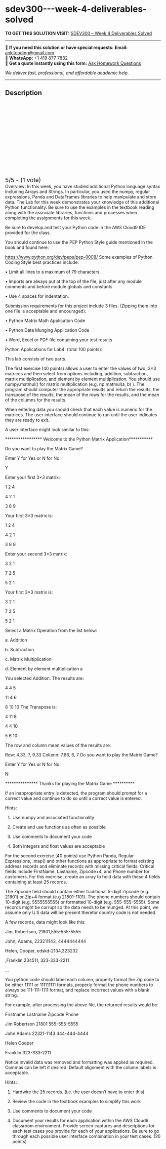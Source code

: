 # sdev300---week-4-deliverables-solved
**TO GET THIS SOLUTION VISIT:** [SDEV300 – Week 4 Deliverables Solved](https://www.ankitcodinghub.com/product/sdev300-week-4-deliverables-solved/)


---

📩 **If you need this solution or have special requests:** **Email:** ankitcoding@gmail.com  
📱 **WhatsApp:** +1 419 877 7882  
📄 **Get a quote instantly using this form:** [Ask Homework Questions](https://www.ankitcodinghub.com/services/ask-homework-questions/)

*We deliver fast, professional, and affordable academic help.*

---

<h2>Description</h2>



<div class="kk-star-ratings kksr-auto kksr-align-center kksr-valign-top" data-payload="{&quot;align&quot;:&quot;center&quot;,&quot;id&quot;:&quot;110299&quot;,&quot;slug&quot;:&quot;default&quot;,&quot;valign&quot;:&quot;top&quot;,&quot;ignore&quot;:&quot;&quot;,&quot;reference&quot;:&quot;auto&quot;,&quot;class&quot;:&quot;&quot;,&quot;count&quot;:&quot;1&quot;,&quot;legendonly&quot;:&quot;&quot;,&quot;readonly&quot;:&quot;&quot;,&quot;score&quot;:&quot;5&quot;,&quot;starsonly&quot;:&quot;&quot;,&quot;best&quot;:&quot;5&quot;,&quot;gap&quot;:&quot;4&quot;,&quot;greet&quot;:&quot;Rate this product&quot;,&quot;legend&quot;:&quot;5\/5 - (1 vote)&quot;,&quot;size&quot;:&quot;24&quot;,&quot;title&quot;:&quot;SDEV300 - Week 4 Deliverables Solved&quot;,&quot;width&quot;:&quot;138&quot;,&quot;_legend&quot;:&quot;{score}\/{best} - ({count} {votes})&quot;,&quot;font_factor&quot;:&quot;1.25&quot;}">

<div class="kksr-stars">

<div class="kksr-stars-inactive">
            <div class="kksr-star" data-star="1" style="padding-right: 4px">


<div class="kksr-icon" style="width: 24px; height: 24px;"></div>
        </div>
            <div class="kksr-star" data-star="2" style="padding-right: 4px">


<div class="kksr-icon" style="width: 24px; height: 24px;"></div>
        </div>
            <div class="kksr-star" data-star="3" style="padding-right: 4px">


<div class="kksr-icon" style="width: 24px; height: 24px;"></div>
        </div>
            <div class="kksr-star" data-star="4" style="padding-right: 4px">


<div class="kksr-icon" style="width: 24px; height: 24px;"></div>
        </div>
            <div class="kksr-star" data-star="5" style="padding-right: 4px">


<div class="kksr-icon" style="width: 24px; height: 24px;"></div>
        </div>
    </div>

<div class="kksr-stars-active" style="width: 138px;">
            <div class="kksr-star" style="padding-right: 4px">


<div class="kksr-icon" style="width: 24px; height: 24px;"></div>
        </div>
            <div class="kksr-star" style="padding-right: 4px">


<div class="kksr-icon" style="width: 24px; height: 24px;"></div>
        </div>
            <div class="kksr-star" style="padding-right: 4px">


<div class="kksr-icon" style="width: 24px; height: 24px;"></div>
        </div>
            <div class="kksr-star" style="padding-right: 4px">


<div class="kksr-icon" style="width: 24px; height: 24px;"></div>
        </div>
            <div class="kksr-star" style="padding-right: 4px">


<div class="kksr-icon" style="width: 24px; height: 24px;"></div>
        </div>
    </div>
</div>


<div class="kksr-legend" style="font-size: 19.2px;">
            5/5 - (1 vote)    </div>
    </div>
Overview: In this week, you have studied additional Python language syntax including Arrays and Strings. In particular, you used the numpy, regular expressions, Panda and DataFrames libraries to help manipulate and store data. The Lab for this week demonstrates your knowledge of this additional Python functionality. Be sure to use the examples in the textbook reading along with the associate libraries, functions and processes when completing the assignments for this week.

Be sure to develop and test your Python code in the AWS Cloud9 IDE provided for the class.

You should continue to use the PEP Python Style guide mentioned in the book and found here:

https://www.python.org/dev/peps/pep-0008/ Some examples of Python Coding Style best practices include:

• Limit all lines to a maximum of 79 characters.

• Imports are always put at the top of the file, just after any module comments and before module globals and constants.

• Use 4 spaces for indentation.

Submission requirements for this project include 3 files. (Zipping them into one file is acceptable and encouraged):

• Python Matrix Math Application Code

• Python Data Munging Application Code

• Word, Excel or PDF file containing your test results

Python Applications for Lab4: (total 100 points):

This lab consists of two parts.

The first exercise (40 points) allows a user to enter the values of two, 3×3 matrices and then select from options including, addition, subtraction, matrix multiplication, and element by element multiplication. You should use numpy.matmul() for matrix multiplication (e.g. np.matmul(a, b) ). The program should computer the appropriate results and return the results, the transpose of the results, the mean of the rows for the results, and the mean of the columns for the results.

When entering data you should check that each value is numeric for the matrices. The user interface should continue to run until the user indicates they are ready to exit.

A user interface might look similar to this:

***************** Welcome to the Python Matrix Application***********

Do you want to play the Matrix Game?

Enter Y for Yes or N for No:

Y

Enter your first 3×3 matrix:

1 2 4

4 2 1

3 8 9

Your first 3×3 matrix is:

1 2 4

4 2 1

3 8 9

Enter your second 3×3 matrix:

3 2 1

7 2 5

5 2 1

Your first 3×3 matrix is:

3 2 1

7 2 5

5 2 1

Select a Matrix Operation from the list below:

a. Addition

b. Subtraction

c. Matrix Multiplication

d. Element by element multiplication a

You selected Addition. The results are:

4 4 5

11 4 6

8 10 10 The Transpose is:

4 11 8

4 4 10

5 6 10

The row and column mean values of the results are:

Row: 4.33, 7, 9.33 Column: 7.66, 6, 7 Do you want to play the Matrix Game?

Enter Y for Yes or N for No:

N

*************** Thanks for playing the Matrix Game **********

If an inappropriate entry is detected, the program should prompt for a correct value and continue to do so until a correct value is entered.

Hints:

1. Use numpy and associated functionality

2. Create and use functions as often as possible

3. Use comments to document your code

4. Both integers and float values are acceptable

For the second exercise (40 points) use Python Panda, Regular Expressions, .map() and other functions as appropriate to format existing address records and eliminate records with missing critical fields. Critical fields include FirstName, Lastname, Zipcode+4, and Phone number for customers. For this exercise, create an array to hold data with these 4 fields containing at least 25 records.

The Zipcode field should contain either traditional 5-digit Zipcode (e.g. 21801) or Zip+4 format (e.g 21801-1101). The phone numbers should contain 10-digit (e.g. 5555555555) or formatted 10-digit (e.g. 555-555-5555). Some records might be corrupt so the data needs to be munged. At this point, we assume only U.S data will be present therefor country code is not needed.

A few records, data might look like this:

Jim, Robertson, 21801,555-555-5555

John, Adams, 223211143, 4444444444

Helen, Cooper, edskd-2134,323232

,Franklin,234511, 323-333-2211

…

You python code should label each column, properly format the Zip code to be either 11111 or 111111111 formats, properly format the phone numbers to always be 111-111-1111 format, and replace incorrect values with a blank string.

For example, after processing the above file, the returned results would be:

Firstname Lastname Zipcode Phone

Jim Robertson 21801 555-555-5555

John Adams 22321-1143 444-444-4444

Helen Cooper

Franklin 323-333-2211

Notice invalid data was removed and formatting was applied as required. Commas can be left if desired. Default alignment with the column labels is acceptable.

Hints:

1. Hardwire the 25 records. (i.e. the user doesn’t have to enter this)

2. Review the code in the textbook examples to simplify this work

3. Use comments to document your code

3. Document your results for each application within the AWS Cloud9 classroom environment. Provide screen captures and descriptions for each test cases you provide for each of your applications. Be sure to go through each possible user interface combination in your test cases. (20 points)
